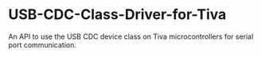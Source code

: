 USB-CDC-Class-Driver-for-Tiva
=============================

An API to use the USB CDC device class on Tiva microcontrollers for serial port communication.

